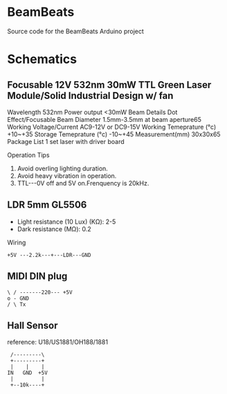 # BeamBeats
Source code for the BeamBeats Arduino project

# Schematics

## Focusable 12V 532nm 30mW TTL Green Laser Module/Solid Industrial Design w/ fan

Wavelength	532nm
Power output <30mW
Beam Details	 Dot Effect/Focusable
Beam Diameter	1.5mm-3.5mm at beam aperture65
Working Voltage/Current	 AC9-12V or DC9-15V
Working Temeprature (°c)	 +10~+35
Storage Temeprature (°c)	 -10~+45
Measurement(mm)	 30x30x65
Package List	 1 set laser with driver board

Operation Tips	
1. Avoid overling lighting duration.
2. Avoid heavy vibration in operation.
3. TTL---0V off and 5V on.Frenquency is 20kHz.

## LDR 5mm GL5506
- Light resistance (10 Lux) (KΩ): 2-5
- Dark resistance (MΩ): 0.2

Wiring

    +5V ---2.2k---+---LDR---GND

## MIDI DIN plug

    \ / -------220--- +5V
    o - GND
    / \ Tx

## Hall Sensor

reference: U18/US1881/OH188/1881

     /---------\
     +---------+
     |    |    |
    IN   GND  +5V
     |         |   
     +--10k----+

